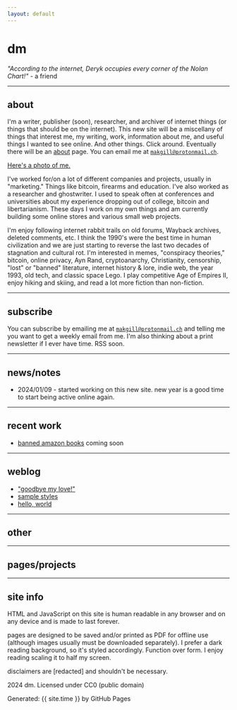 ```yaml
---
layout: default
---
```


# dm

*"According to the internet, Deryk occupies every corner of the Nolan Chart!"* - a friend

---

## about

I'm a writer, publisher (soon), researcher, and archiver of internet things (or things that should be on the internet). This new site will be a miscellany of things that interest me, my writing, work, information about me, and useful things I wanted to see online. And other things. Click around. Eventually there will be an [about](/dd/about) page. You can email me at <code>makgill@protonmail.ch</code>.

[Here's a photo of me.](/)

I've worked for/on a lot of different companies and projects, usually in "marketing." Things like bitcoin, firearms and education. I've also worked as a researcher and ghostwriter. I used to speak often at conferences and universities about my experience dropping out of college, bitcoin and libertarianism. These days I work on my own things and am currently building some online stores and various small web projects.

I'm enjoy following internet rabbit trails on old forums, Wayback archives, deleted comments, etc. I think the 1990's were the best time in human civilization and we are just starting to reverse the last two decades of stagnation and cultural rot. I'm interested in memes, "conspiracy theories," bitcoin, online privacy, Ayn Rand, cryptoanarchy, Christianity, censorship, "lost" or "banned" literature, internet history & lore, indie web, the year 1993, old tech, and classic space Lego. I play competitive Age of Empires II, enjoy hiking and skiing, and read a lot more fiction than non-fiction.

---

## subscribe

You can subscribe by emailing me at <code>makgill@protonmail.ch</code> and telling me you want to get a weekly email from me. I'm also thinking about a print newsletter if I ever have time. RSS soon.

---

## news/notes

- 2024/01/09 - started working on this new site. new year is a good time to start being active online again.

---

## recent work

- [banned amazon books](/dd/ab) coming soon

---

## weblog

- ["goodbye my love!"](/dd/gb)
- [sample styles](/dd/sample)
- [hello, world](/dd/hello)

---

## other

---

## pages/projects

---

## site info

HTML and JavaScript on this site is human readable in any browser and on any device and is made to last forever.

pages are designed to be saved and/or printed as PDF for offline use (although images usually must be downloaded separately). I prefer a dark reading background, so it's styled accordingly. Function over form. I enjoy reading scaling it to half my screen.

disclaimers are [redacted] and shouldn't be necessary.

2024 dm. Licensed under CC0 (public domain)

<p>Generated: {{ site.time }} by GitHub Pages</p>
